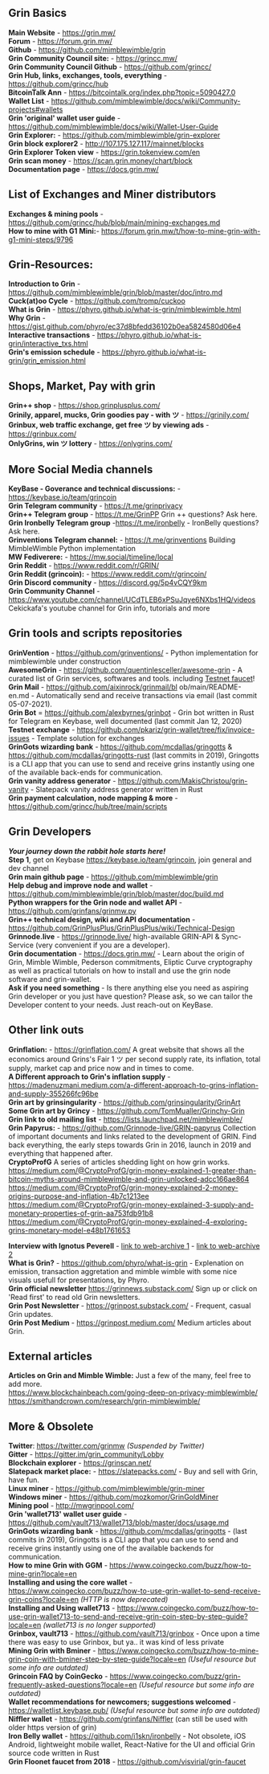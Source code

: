 ﻿**Grin Basics**
------------------------------------------------------------------------------------------------

**Main Website** - https://grin.mw/ <br />
**Forum** - https://forum.grin.mw/ <br />
**Github** - https://github.com/mimblewimble/grin <br />
**Grin Community Council site:** - https://grincc.mw/ <br />
**Grin Community Council Github** - https://github.com/grincc/ <br />
**Grin Hub, links, exchanges, tools, everything** - https://github.com/grincc/hub <br />
**BitcoinTalk Ann** - https://bitcointalk.org/index.php?topic=5090427.0 <br />
**Wallet List** - https://github.com/mimblewimble/docs/wiki/Community-projects#wallets <br />
**Grin 'original' wallet user guide** - https://github.com/mimblewimble/docs/wiki/Wallet-User-Guide <br /> 
**Grin Explorer:** -  https://github.com/mimblewimble/grin-explorer <br />
**Grin block explorer2** - http://107.175.127.117/mainnet/blocks <br />
**Grin Explorer Token view** - https://grin.tokenview.com/en <br />
**Grin scan money** - https://scan.grin.money/chart/block <br />
**Documentation page** - https://docs.grin.mw/ <br />

**List of Exchanges and Miner distributors**
------------------------------------------------------------------------------------------------
**Exchanges & mining pools** - https://github.com/grincc/hub/blob/main/mining-exchanges.md <br />
**How to mine with G1 Mini:**- https://forum.grin.mw/t/how-to-mine-grin-with-g1-mini-steps/9796 <br />

**Grin-Resources:**
------------------------------------------------------------------------------------------------

**Introduction to Grin** - https://github.com/mimblewimble/grin/blob/master/doc/intro.md <br />
**Cuck(at)oo Cycle** - https://github.com/tromp/cuckoo <br />
**What is Grin** - https://phyro.github.io/what-is-grin/mimblewimble.html <br />
**Why Grin** - https://gist.github.com/phyro/ec37d8bfedd36102b0ea5824580d06e4 <br />
**Interactive transactions** - https://phyro.github.io/what-is-grin/interactive_txs.html <br />
**Grin's emission schedule** - https://phyro.github.io/what-is-grin/grin_emission.html <br />

**Shops, Market, Pay with grin**
------------------------------------------------------------------------------------------------
**Grin++ shop** - https://shop.grinplusplus.com/ <br />
**Grinily, apparel, mucks,  Grin goodies pay - with ツ** - https://grinily.com/ <br />
**Grinbux, web traffic exchange, get free ツ by viewing ads** - https://grinbux.com/ <br />
**OnlyGrins, win ツ lottery** - https://onlygrins.com/ <br />


**More Social Media channels**
------------------------------------------------------------------------------------------------

**KeyBase - Goverance and technical discussions:** - https://keybase.io/team/grincoin <br />
**Grin Telegram community** - https://t.me/grinprivacy <br />
**Grin++ Telegram group** -  https://t.me/GrinPP Grin ++ questions? Ask here. <br />
**Grin Ironbelly Telegram group**  -https://t.me/ironbelly - IronBelly questions? Ask here. <br />
**Grinventions Telegram channel:** - https://t.me/grinventions Building MimbleWimble Python implementation <br />
**MW Fediverere:** -  https://mw.social/timeline/local <br />
**Grin Reddit** -  https://www.reddit.com/r/GRIN/ <br />
**Grin Reddit (grincoin):** - https://www.reddit.com/r/grincoin/ <br />
**Grin Discord community** - https://discord.gg/5p4vCQY9km <br />
**Grin Community Channel** - https://www.youtube.com/channel/UCdTLEB6xPSuJqye6NXbs1HQ/videos Cekickafa's youtube channel for Grin info, tutorials and more <br />

**Grin tools and scripts repositories**
------------------------------------------------------------------------------------------------

**GrinVention** - https://github.com/grinventions/ - Python implementation for mimblewimble under construction <br />
**AwesomeGrin** - https://github.com/quentinlesceller/awesome-grin - A curated list of Grin services, softwares and tools. including [Testnet faucet]([url](https://github.com/quentinlesceller/awesome-grin#faucet))!
**Grin Mail** - https://github.com/aixinrock/grinmail/bl
ob/main/README-en.md - Automatically send and receive transactions via email (last commit 05-07-2021). <br />
**Grin Bot** = https://github.com/alexbyrnes/grinbot - Grin bot written in Rust for Telegram en Keybase, well documented (last commit Jan 12, 2020) <br />
**Testnet exchange** - https://github.com/pkariz/grin-wallet/tree/fix/invoice-issues - Template solution for exchanges <br />
**GrinGots wizarding bank** - https://github.com/mcdallas/gringotts  & https://github.com/mcdallas/gringotts-rust (last commits in 2019), Gringotts is a CLI app that you can use to send and receive grins instantly using one of the available back-ends for communication. <br />
**Grin vanity address generator** -  https://github.com/MakisChristou/grin-vanity - Slatepack vanity address generator written in Rust <br />
**Grin payment calculation, node mapping & more** -  https://github.com/grincc/hub/tree/main/scripts <br />

**Grin Developers**
------------------------------------------------------------------------------------------------

***Your journey down the rabbit hole starts here!*** <br />
**Step 1**, get on Keybase https://keybase.io/team/grincoin, join general and dev channel <br />
**Grin main github page** - https://github.com/mimblewimble/grin <br />
**Help debug and improve node and wallet** - https://github.com/mimblewimble/grin/blob/master/doc/build.md <br />
**Python wrappers for the Grin node and wallet API** - https://github.com/grinfans/grinmw.py <br />
**Grin++ technical design, wiki and API documentation** - https://github.com/GrinPlusPlus/GrinPlusPlus/wiki/Technical-Design <br />
**Grinnode.live** - https://grinnode.live/ high-available GRIN-API & Sync-Service (very convenient if you are a developer). <br />
**Grin documentation** - https://docs.grin.mw/ - Learn about the origin of Grin, Mimble Wimble, Pederson commitments, Eliptic Curve cryptography as well as practical tutorials on how to install and use the grin node software and grin-wallet. <br />
**Ask if you need something**  - Is there anything else you need as aspiring Grin developer or you just have question? Please ask, so we can tailor the Developer content to your needs. Just reach-out on KeyBase. <br />

**Other link outs**
------------------------------------------------------------------------------------------------

**Grinflation:** - https://grinflation.com/ A great website that shows all the economics around Grins's Fair 1   ツ per second supply rate, its inflation, total supply, market cap and price now and in times to come. <br />
**A Different approach to Grin's inflation supply** - https://madenuzmani.medium.com/a-different-approach-to-grins-inflation-and-supply-355266fc96be <br />
**Grin art by grinsingularity** - https://github.com/grinsingularity/GrinArt <br />
**Some Grin art by Grincy** - https://github.com/TomMualler/Grinchy-Grin <br />
**Grin link to old mailing list** - https://lists.launchpad.net/mimblewimble/ <br />
**Grin Papyrus:** - https://github.com/Grinnode-live/GRIN-papyrus Collection of important documents and links related to the development of GRIN. Find back everything, the early steps towards Grin in 2016, launch in 2019 and everything that happened after. <br />
**CryptoProfG** A series of articles shedding light on how grin works.  <br />
  https://medium.com/@CryptoProfG/grin-money-explained-1-greater-than-bitcoin-myths-around-mimblewimble-and-grin-unlocked-adcc166ae864 <br />
  https://medium.com/@CryptoProfG/grin-money-explained-2-money-origins-purpose-and-inflation-4b7c1213ee <br />
  https://medium.com/@CryptoProfG/grin-money-explained-3-supply-and-monetary-properties-of-grin-aa753fdb91b8 <br />
  https://medium.com/@CryptoProfG/grin-money-explained-4-exploring-grins-monetary-model-e48b1761653 <br />

**Interview with Ignotus Peverell** -  [link to web-archive 1](https://web.archive.org/web/20210304063138/https://breakermag.com/grin-founder-ignotus-peverell-on-life-after-launch-and-the-path-forward/) - [link to web-archive 2](https://web.archive.org/web/20210304063138/https://breakermag.com/grin-founder-ignotus-peverell-on-life-after-launch-and-the-path-forward/) <br />
**What is Grin?** - https://github.com/phyro/what-is-grin - Explenation on emission, transaction aggretation and mimble wimble with some nice visuals usefull for presentations, by Phyro. <br />
**Grin official newsletter** https://grinnews.substack.com/ Sign up or click on 'Read first' to read old Grin newsletters. <br />
**Grin Post Newsletter** - https://grinpost.substack.com/ - Frequent, casual Grin updates. <br />
**Grin Post Medium** - https://grinpost.medium.com/  Medium articles about Grin. <br />

**External articles**
------------------------------------------------------------------------------------------------

**Articles on Grin and Mimble Wimble:** Just a few of the many, feel free to add more. <br />
https://www.blockchainbeach.com/going-deep-on-privacy-mimblewimble/ <br />
https://smithandcrown.com/research/grin-mimblewimble/ <br />

**More & Obsolete**
------------------------------------------------------------------------------------------------
**Twitter**: https://twitter.com/grinmw *(Suspended by Twitter)* <br />
**Gitter** -  https://gitter.im/grin_community/Lobby <br />
**Blockchain explorer** - https://grinscan.net/ <br />
**Slatepack market place:**  - https://slatepacks.com/ - Buy and sell with Grin, have fun. <br />
**Linux miner** - https://github.com/mimblewimble/grin-miner <br />
**Windows miner** - https://github.com/mozkomor/GrinGoldMiner <br />
**Mining pool** - http://mwgrinpool.com/ <br />
**Grin 'wallet713' wallet user guide** - https://github.com/vault713/wallet713/blob/master/docs/usage.md <br />
**GrinGots wizarding bank** - https://github.com/mcdallas/gringotts - (last commits in 2019), Gringotts is a CLI app that you can use to send and receive grins instantly using one of the available backends for communication. <br />
**How to mine Grin with GGM** - https://www.coingecko.com/buzz/how-to-mine-grin?locale=en <br />
**Installing and using the core wallet** - https://www.coingecko.com/buzz/how-to-use-grin-wallet-to-send-receive-grin-coins?locale=en *(HTTP is now deprecated)* <br />
**Installing and Using wallet713** - https://www.coingecko.com/buzz/how-to-use-grin-wallet713-to-send-and-receive-grin-coin-step-by-step-guide?locale=en *(wallet713 is no longer supported)* <br />
**Grinbox, vault713** - https://github.com/vault713/grinbox - Once upon a time there was easy to use Grinbox, but ya.. it was kind of less private <br />
**Mining Grin with Bminer** - https://www.coingecko.com/buzz/how-to-mine-grin-coin-with-bminer-step-by-step-guide?locale=en *(Useful resource but some info are outdated)* <br />
**Grincoin FAQ by CoinGecko** - https://www.coingecko.com/buzz/grin-frequently-asked-questions?locale=en *(Useful resource but some info are outdated)* <br />
**Wallet recommendations for newcomers; suggestions welcomed** - https://walletlist.keybase.pub/ *(Useful resource but some info are outdated)* <br />
**Niffler wallet** - https://github.com/grinfans/Niffler (can still be used with older https version of grin) <br />
**Iron Belly wallet** -  https://github.com/i1skn/ironbelly - Not obsolete, iOS Android, lightweight mobile wallet, React-Native for the UI and official Grin source code written in Rust <br />
**Grin Floonet faucet from 2018** - https://github.com/visvirial/grin-faucet <br />





